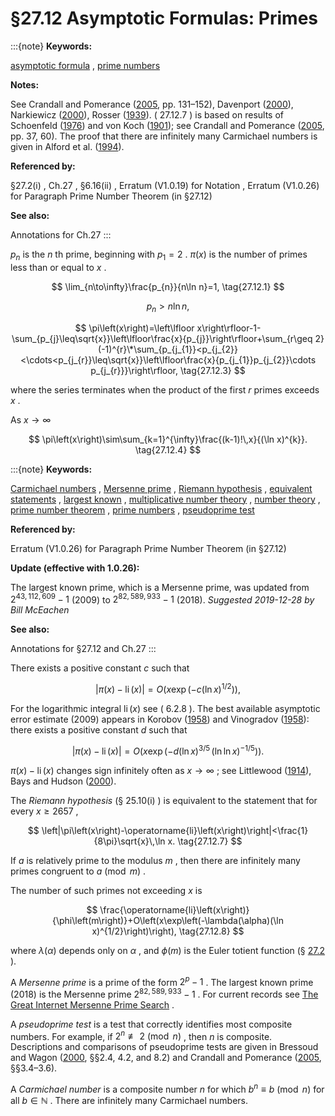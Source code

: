 # §27.12 Asymptotic Formulas: Primes

:::{note}
**Keywords:**

[asymptotic formula](http://dlmf.nist.gov/search/search?q=asymptotic%20formula) , [prime numbers](http://dlmf.nist.gov/search/search?q=prime%20numbers)

**Notes:**

See Crandall and Pomerance ([2005](./bib/C.html#bib596 "Prime Numbers: A Computational Perspective"), pp. 131–152), Davenport ([2000](./bib/D.html#bib612 "Multiplicative Number Theory")), Narkiewicz ([2000](./bib/N.html#bib1691 "The Development of Prime Number Theory: From Euclid to Hardy and Littlewood")), Rosser ([1939](./bib/R.html#bib1974 "The n -th prime is greater than ⁢ n log n")). ( 27.12.7 ) is based on results of Schoenfeld ([1976](./bib/S.html#bib2016 "Sharper bounds for the Chebyshev functions ⁢ θ ( x ) and ⁢ ψ ( x ) . II")) and von Koch ([1901](./bib/V.html#bib2901 "Über die Riemann’sche Primzahlfunction")); see Crandall and Pomerance ([2005](./bib/C.html#bib596 "Prime Numbers: A Computational Perspective"), pp. 37, 60). The proof that there are infinitely many Carmichael numbers is given in Alford et al. ([1994](./bib/index.html#bib58 "There are infinitely many Carmichael numbers")).

**Referenced by:**

§27.2(i) , Ch.27 , §6.16(ii) , Erratum (V1.0.19) for Notation , Erratum (V1.0.26) for Paragraph Prime Number Theorem (in §27.12)

**See also:**

Annotations for Ch.27
:::

$p_{n}$ is the $n$ th prime, beginning with $p_{1}=2$ . $\pi\left(x\right)$ is the number of primes less than or equal to $x$ .


<a id="E1"></a>
$$
\lim_{n\to\infty}\frac{p_{n}}{n\ln n}=1, \tag{27.12.1}
$$


<a id="E2"></a>
$$
p_{n}>n\ln n, \tag{27.12.2}
$$


<a id="E3"></a>
$$
\pi\left(x\right)=\left\lfloor x\right\rfloor-1-\sum_{p_{j}\leq\sqrt{x}}\left\lfloor\frac{x}{p_{j}}\right\rfloor+\sum_{r\geq 2}(-1)^{r}\*\sum_{p_{j_{1}}<p_{j_{2}}<\cdots<p_{j_{r}}\leq\sqrt{x}}\left\lfloor\frac{x}{p_{j_{1}}p_{j_{2}}\cdots p_{j_{r}}}\right\rfloor, \tag{27.12.3}
$$

where the series terminates when the product of the first $r$ primes exceeds $x$ .

As $x\to\infty$


<a id="E4"></a>
$$
\pi\left(x\right)\sim\sum_{k=1}^{\infty}\frac{(k-1)!\,x}{(\ln x)^{k}}. \tag{27.12.4}
$$

:::{note}
**Keywords:**

[Carmichael numbers](http://dlmf.nist.gov/search/search?q=Carmichael%20numbers) , [Mersenne prime](http://dlmf.nist.gov/search/search?q=Mersenne%20prime) , [Riemann hypothesis](http://dlmf.nist.gov/search/search?q=Riemann%20hypothesis) , [equivalent statements](http://dlmf.nist.gov/search/search?q=equivalent%20statements) , [largest known](http://dlmf.nist.gov/search/search?q=largest%20known) , [multiplicative number theory](http://dlmf.nist.gov/search/search?q=multiplicative%20number%20theory) , [number theory](http://dlmf.nist.gov/search/search?q=number%20theory) , [prime number theorem](http://dlmf.nist.gov/search/search?q=prime%20number%20theorem) , [prime numbers](http://dlmf.nist.gov/search/search?q=prime%20numbers) , [pseudoprime test](http://dlmf.nist.gov/search/search?q=pseudoprime%20test)

**Referenced by:**

Erratum (V1.0.26) for Paragraph Prime Number Theorem (in §27.12)

**Update (effective with 1.0.26):**

The largest known prime, which is a Mersenne prime, was updated from $2^{43,112,609}-1$ (2009) to $2^{82,589,933}-1$ (2018). *Suggested 2019-12-28 by Bill McEachen*

**See also:**

Annotations for §27.12 and Ch.27
:::

There exists a positive constant $c$ such that


<a id="E5"></a>
$$
\left|\pi\left(x\right)-\operatorname{li}\left(x\right)\right|=O\left(x\exp\left(-c(\ln x)^{1/2}\right)\right), \tag{27.12.5}
$$

For the logarithmic integral $\operatorname{li}\left(x\right)$ see ( 6.2.8 ). The best available asymptotic error estimate (2009) appears in Korobov ([1958](./bib/K.html#bib1337 "Estimates of trigonometric sums and their applications")) and Vinogradov ([1958](./bib/V.html#bib2336 "A new estimate of the function ⁢ ζ ( + 1 ⁢ i t )")): there exists a positive constant $d$ such that


<a id="E6"></a>
$$
\left|\pi\left(x\right)-\operatorname{li}\left(x\right)\right|=O\left(x\exp\left(-d(\ln x)^{3/5}\,(\ln\ln x)^{-1/5}\right)\right). \tag{27.12.6}
$$

$\pi\left(x\right)-\operatorname{li}\left(x\right)$ changes sign infinitely often as $x\to\infty$ ; see Littlewood ([1914](./bib/L.html#bib1445 "Sur la distribution des nombres premiers")), Bays and Hudson ([2000](./bib/B.html#bib223 "A new bound for the smallest x with > ⁢ π ( x ) ⁢ li ( x )")).

The *Riemann hypothesis* (§ 25.10(i) ) is equivalent to the statement that for every $x\geq 2657$ ,


<a id="E7"></a>
$$
\left|\pi\left(x\right)-\operatorname{li}\left(x\right)\right|<\frac{1}{8\pi}\sqrt{x}\,\ln x. \tag{27.12.7}
$$

If $a$ is relatively prime to the modulus $m$ , then there are infinitely many primes congruent to $a\pmod{m}$ .

The number of such primes not exceeding $x$ is


<a id="E8"></a>
$$
\frac{\operatorname{li}\left(x\right)}{\phi\left(m\right)}+O\left(x\exp\left(-\lambda(\alpha)(\ln x)^{1/2}\right)\right), \tag{27.12.8}
$$

where $\lambda(\alpha)$ depends only on $\alpha$ , and $\phi\left(m\right)$ is the Euler totient function (§ [27.2](./27.2.md "§27.2 Functions ‣ Multiplicative Number Theory ‣ Chapter 27 Functions of Number Theory") ).

A *Mersenne prime* is a prime of the form $2^{p}-1$ . The largest known prime (2018) is the Mersenne prime $2^{82,589,933}-1$ . For current records see [The Great Internet Mersenne Prime Search](http://www.mersenne.org) .

A *pseudoprime test* is a test that correctly identifies most composite numbers. For example, if $2^{n}\not\equiv 2\pmod{n}$ , then $n$ is composite. Descriptions and comparisons of pseudoprime tests are given in Bressoud and Wagon ([2000](./bib/B.html#bib349 "A Course in Computational Number Theory"), §§2.4, 4.2, and 8.2) and Crandall and Pomerance ([2005](./bib/C.html#bib596 "Prime Numbers: A Computational Perspective"), §§3.4–3.6).

A *Carmichael number* is a composite number $n$ for which $b^{n}\equiv b\pmod{n}$ for all $b\in\mathbb{N}$ . There are infinitely many Carmichael numbers.

